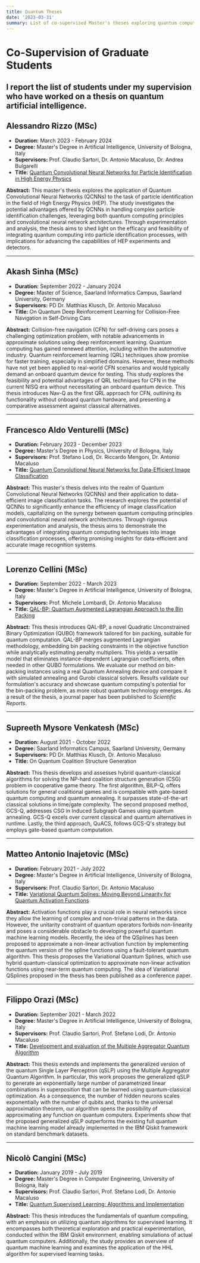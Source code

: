 ```yaml
---
title: Quantum Theses 
date: '2023-03-31'
summary: List of co-supervised Master's theses exploring quantum computing and AI applications.
---
```




# Co-Supervision of Graduate Students

I report the list of students under my supervision who have worked on a thesis on quantum artificial intelligence.
---

## Alessandro Rizzo (MSc)
- **Duration:** March 2023 - February 2024
- **Degree:** Master's Degree in Artificial Intelligence, University of Bologna, Italy
- **Supervisors:** Prof. Claudio Sartori, Dr. Antonio Macaluso, Dr. Andrea Bulgarelli
- **Title:** [Quantum Convolutional Neural Networks for Particle Identification in High Energy Physics](https://amslaurea.unibo.it/30787/)

**Abstract:**
This master's thesis explores the application of Quantum Convolutional Neural Networks (QCNNs) to the task of particle identification in the field of High Energy Physics (HEP). The study investigates the potential advantages offered by QCNNs in handling complex particle identification challenges, leveraging both quantum computing principles and convolutional neural network architectures. Through experimentation and analysis, the thesis aims to shed light on the efficacy and feasibility of integrating quantum computing into particle identification processes, with implications for advancing the capabilities of HEP experiments and detectors.

---

## Akash Sinha (MSc)
- **Duration:** September 2022 - January 2024
- **Degree:** Master of Science, Saarland Informatics Campus, Saarland University, Germany
- **Supervisors:** PD Dr. Matthias Klusch, Dr. Antonio Macaluso
- **Title:** On Quantum Deep Reinforcement Learning for Collision-Free Navigation in Self-Driving Cars

**Abstract:**
Collision-free navigation (CFN) for self-driving cars poses a challenging optimization problem, with notable advancements in approximate solutions using deep reinforcement learning. Quantum computing has gained renewed attention, including within the automotive industry. Quantum reinforcement learning (QRL) techniques show promise for faster training, especially in simplified domains. However, these methods have not yet been applied to real-world CFN scenarios and would typically demand an onboard quantum device for testing. This study explores the feasibility and potential advantages of QRL techniques for CFN in the current NISQ era without necessitating an onboard quantum device. This thesis introduces Nav-Q as the first QRL approach for CFN, outlining its functionality without onboard quantum hardware, and presenting a comparative assessment against classical alternatives.

---

## Francesco Aldo Venturelli (MSc)
- **Duration:** February 2023 - December 2023
- **Degree:** Master's Degree in Physics, University of Bologna, Italy
- **Supervisors:** Prof. Stefano Lodi, Dr. Riccardo Mengoni, Dr. Antonio Macaluso
- **Title:** [Quantum Convolutional Neural Networks for Data-Efficient Image Classification](https://amslaurea.unibo.it/30495/)

**Abstract:**
This master's thesis delves into the realm of Quantum Convolutional Neural Networks (QCNNs) and their application to data-efficient image classification tasks. The research explores the potential of QCNNs to significantly enhance the efficiency of image classification models, capitalizing on the synergy between quantum computing principles and convolutional neural network architectures. Through rigorous experimentation and analysis, the thesis aims to demonstrate the advantages of integrating quantum computing techniques into image classification processes, offering promising insights for data-efficient and accurate image recognition systems.

---

## Lorenzo Cellini (MSc)
- **Duration:** September 2022 - March 2023
- **Degree:** Master's Degree in Artificial Intelligence, University of Bologna, Italy
- **Supervisors:** Prof. Michele Lombardi, Dr. Antonio Macaluso
- **Title:** [QAL-BP: Quantum Augmented Lagrangian Approach to the Bin Packing](https://amslaurea.unibo.it/28361/)

**Abstract:**
This thesis introduces QAL-BP, a novel Quadratic Unconstrained Binary Optimization (QUBO) framework tailored for bin packing, suitable for quantum computation. QAL-BP merges augmented Lagrangian methodology, embedding bin packing constraints in the objective function while analytically estimating penalty multipliers. This yields a versatile model that eliminates instance-dependent Lagrangian coefficients, often needed in other QUBO formulations.
We evaluate our method on bin-packing instances using a real Quantum Annealing device and compare it with simulated annealing and Gurobi classical solvers. Results validate our formulation's accuracy and showcase quantum computing's potential for the bin-packing problem, as more robust quantum technology emerges.
As a result of the thesis, a journal paper has been published to *Scientific Reports*.

---

## Supreeth Mysore Venkatesh (MSc)
- **Duration:** August 2021 - October 2022
- **Degree:** Saarland Informatics Campus, Saarland University, Germany
- **Supervisors:** PD Dr. Matthias Klusch, Dr. Antonio Macaluso
- **Title:** On Quantum Coalition Structure Generation

**Abstract:**
This thesis develops and assesses hybrid quantum-classical algorithms for solving the NP-hard coalition structure generation (CSG) problem in cooperative game theory.
The first algorithm, BILP-Q, offers solutions for general coalitional games and is compatible with gate-based quantum computing and quantum annealing. It surpasses state-of-the-art classical solutions in time/gate complexity.
The second proposed method, GCS-Q, addresses CSG in Induced Subgraph Games using quantum annealing. GCS-Q excels over current classical and quantum alternatives in runtime.
Lastly, the third approach, QuACS, follows GCS-Q's strategy but employs gate-based quantum computation.

---

## Matteo Antonio Inajetovic (MSc)
- **Duration:** February 2021 - July 2022
- **Degree:** Master's Degree in Artificial Intelligence, University of Bologna, Italy
- **Supervisors:** Prof. Claudio Sartori, Dr. Antonio Macaluso
- **Title:** [Variational Quantum Splines: Moving Beyond Linearity for Quantum Activation Functions](https://amslaurea.unibo.it/26414/)

**Abstract:**
Activation functions play a crucial role in neural networks since they allow the learning of complex and non-trivial patterns in the data. However, the unitarity constraint of quantum operators forbids non-linearity and poses a considerable obstacle to developing powerful quantum machine learning models. Recently, the idea of the QSplines has been proposed to approximate a non-linear activation function by implementing the quantum version of the spline functions using a fault-tolerant quantum algorithm. This thesis proposes the Variational Quantum Splines, which use hybrid quantum-classical optimization to approximate non-linear activation functions using near-term quantum computing. 
The idea of Variational QSplines proposed in the thesis has been published as a conference paper.

---

## Filippo Orazi (MSc)
- **Duration:** September 2021 - March 2022
- **Degree:** Master's Degree in Artificial Intelligence, University of Bologna, Italy
- **Supervisors:** Prof. Claudio Sartori, Prof. Stefano Lodi, Dr. Antonio Macaluso
- **Title:** [Development and evaluation of the Multiple Aggregator Quantum Algorithm](https://amslaurea.unibo.it/25062/)

**Abstract:**
This thesis extends and implements the generalized version of the quantum Single Layer Perceptron (qSLP) using the Multiple Aggregator Quantum Algorithm. In particular, this work proposes the generalized qSLP to generate an exponentially large number of parametrized linear combinations in superposition that can be learned using quantum-classical optimization. As a consequence, the number of hidden neurons scales exponentially with the number of qubits and, thanks to the universal approximation theorem, our algorithm opens the possibility of approximating any function on quantum computers.  Experiments show that the proposed generalized qSLP outperforms the existing full quantum machine learning model already implemented in the IBM Qiskit framework on standard benchmark datasets.

---

## Nicolò Cangini (MSc)
- **Duration:** January 2019 - July 2019
- **Degree:** Master's Degree in Computer Engineering, University of Bologna, Italy
- **Supervisors:** Prof. Claudio Sartori, Prof. Stefano Lodi, Dr. Antonio Macaluso
- **Title:** [Quantum Supervised Learning: Algorithms and Implementation](https://amslaurea.unibo.it/17694/)

**Abstract:** 
This thesis introduces the fundamentals of quantum computing, with an emphasis on utilizing quantum algorithms for supervised learning. It encompasses both theoretical exploration and practical experimentation, conducted within the IBM Qiskit environment, enabling simulations of actual quantum computers. Additionally, the study provides an overview of quantum machine learning and examines the application of the HHL algorithm for supervised learning tasks.


